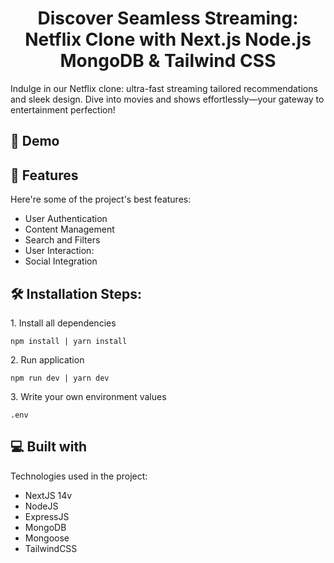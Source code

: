 <h1 align="center" id="title">Discover Seamless Streaming: Netflix Clone with Next.js Node.js MongoDB &amp; Tailwind CSS</h1>

<p id="description">Indulge in our Netflix clone: ultra-fast streaming tailored recommendations and sleek design. Dive into movies and shows effortlessly—your gateway to entertainment perfection!</p>

<h2>🚀 Demo</h2>

<!-- [https://sammi-netflix.vercel.app](https://sammi-netflix.vercel.app) -->

<h2>🧐 Features</h2>

Here're some of the project's best features:

*   User Authentication
*   Content Management
*   Search and Filters
*   User Interaction:
*   Social Integration

<h2>🛠️ Installation Steps:</h2>

<p>1. Install all dependencies</p>

```
npm install | yarn install
```

<p>2. Run application</p>

```
npm run dev | yarn dev
```

<p>3. Write your own environment values</p>

```
.env
```



<h2>💻 Built with</h2>

Technologies used in the project:

*   NextJS 14v
*   NodeJS
*   ExpressJS
*   MongoDB
*   Mongoose
*   TailwindCSS
